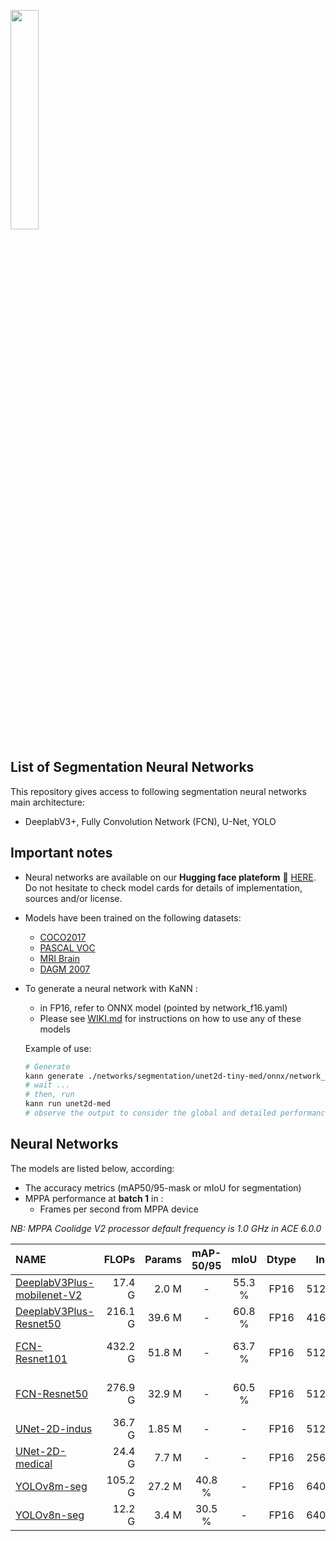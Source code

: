 <img width="30%" src="https://upload.wikimedia.org/wikipedia/commons/4/46/Logo-KALRAY.png"></a>

## List of Segmentation Neural Networks

This repository gives access to following segmentation neural networks main architecture:

* DeeplabV3+, Fully Convolution Network (FCN), U-Net, YOLO

## Important notes

* Neural networks are available on our **Hugging face plateform** 🤗 [HERE](https://huggingface.co/Kalray).
  Do not hesitate to check model cards for details of implementation, sources and/or license.

* Models have been trained on the following datasets: 
  + [COCO2017](https://cocodataset.org/#detection-2017)
  + [PASCAL VOC](http://host.robots.ox.ac.uk/pascal/VOC/)
  + [MRI Brain](https://www.kaggle.com/datasets/mateuszbuda/lgg-mri-segmentation)
  + [DAGM 2007](https://conferences.mpi-inf.mpg.de/dagm/2007/prizes.html)

* To generate a neural network with KaNN :
  + in FP16, refer to ONNX model (pointed by network_f16.yaml)
  + Please see [WIKI.md](../../WIKI.md) for instructions on how to use any of these models

  Example of use:
  ```bash
  # Generate
  kann generate ./networks/segmentation/unet2d-tiny-med/onnx/network_f16.yaml -d unet2d-med
  # wait ...
  # then, run
  kann run unet2d-med
  # observe the output to consider the global and detailed performance
  ```

## Neural Networks

The models are listed below, according:
  + The accuracy metrics (mAP50/95-mask or mIoU for segmentation)
  + MPPA performance at **batch 1** in :
    * Frames per second from MPPA device

*NB: MPPA Coolidge V2 processor default frequency is 1.0 GHz in ACE 6.0.0*

<!-- START AUTOMATED TABLE -->
| NAME                                                                            |   FLOPs | Params | mAP-50/95 |  mIoU  | Dtype |  Input  | Dataset               | 🤗 HF repo-id                                                                                | FPS (MPPA) |
| :------------------------------------------------------------------------------ | ------: | -----: | :-------: | :----: | :---: | :-----: | :-------------------- | ------------------------------------------------------------------------------------------- | --------: |
| [DeeplabV3Plus-mobilenet-V2](./deeplabv3plus-mobilenetv2/onnx/network_f16.yaml) |  17.4 G |  2.0 M |     -     | 55.3 % | FP16  | 512x512 | PASCAL-VOC            | [Kalray/deeplabv3plus-mobilenetv2](https://huggingface.co/Kalray/deeplabv3plus-mobilenetv2) |      86.3 |
| [DeeplabV3Plus-Resnet50](./deeplabv3plus-resnet50/onnx/network_f16.yaml)        | 216.1 G | 39.6 M |     -     | 60.8 % | FP16  | 416x416 | PASCAL-VOC            | [Kalray/deeplabv3plus-resnet50](https://huggingface.co/Kalray/deeplabv3plus-resnet50)       |      27.6 |
| [FCN-Resnet101](./fcn-resnet101/onnx/network_f16.yaml)                          | 432.2 G | 51.8 M |     -     | 63.7 % | FP16  | 512x512 | PASCAL-VOC / COCO2017 | [Kalray/fcn-resnet50](https://huggingface.co/Kalray/fcn-resnet50)                           |      15.5 |
| [FCN-Resnet50](./fcn-resnet50/onnx/network_f16.yaml)                            | 276.9 G | 32.9 M |     -     | 60.5 % | FP16  | 512x512 | PASCAL-VOC / COCO2017 | [Kalray/fcn-resnet101](https://huggingface.co/Kalray/fcn-resnet101)                         |      21.8 |
| [UNet-2D-indus](./unet2d-tiny-ind/onnx/network_f16.yaml)                        |  36.7 G | 1.85 M |     -     |   -    | FP16  | 512x512 | DAGM-2007             | [Kalray/unet2d-tiny-ind](https://huggingface.co/Kalray/unet2d-tiny-ind)                     |     102.3 |
| [UNet-2D-medical](./unet2d-tiny-med/onnx/network_f16.yaml)                      |  24.4 G |  7.7 M |     -     |   -    | FP16  | 256x256 | MRI-BRAIN             | [Kalray/unet2d-tiny-med](https://huggingface.co/Kalray/unet2d-tiny-med)                     |     385.3 |
| [YOLOv8m-seg](./yolov8m-seg/onnx/network_f16.yaml)                              | 105.2 G | 27.2 M |  40.8 %   |   -    | FP16  | 640x640 | COCO 2017             | [Kalray/yolov8m-seg](https://huggingface.co/Kalray/yolov8m-seg)                             |      79.1 |
| [YOLOv8n-seg](./yolov8n-seg/onnx/network_f16.yaml)                              |  12.2 G |  3.4 M |  30.5 %   |   -    | FP16  | 640x640 | COCO 2017             | [Kalray/yolov8n-seg](https://huggingface.co/Kalray/yolov8n-seg)                             |     264.2 |
<!-- END AUTOMATED TABLE -->
